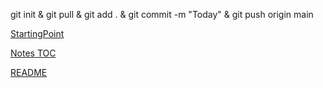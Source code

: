 git init & git pull & git add . & git commit -m "Today" & git push origin main

[StartingPoint](src/main/java/restfulwebservices/RestfulWebServicesApplication.java)

[Notes TOC](/Notes/Notes%20TOC.md)

[README](/README.md)